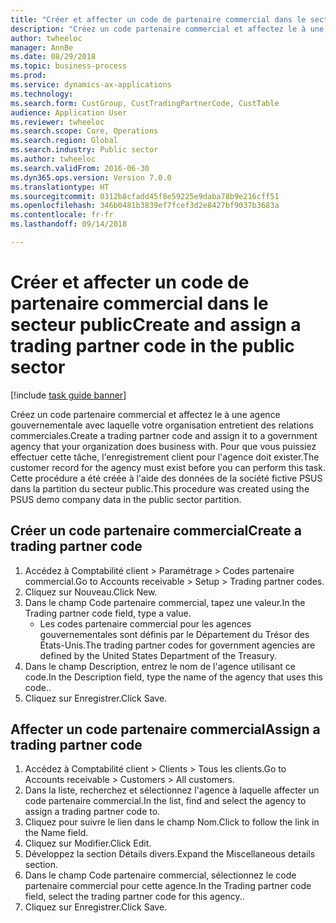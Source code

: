 ```yaml
--- 
title: "Créer et affecter un code de partenaire commercial dans le secteur public"
description: "Créez un code partenaire commercial et affectez le à une agence gouvernementale avec laquelle votre organisation entretient des relations commerciales."
author: twheeloc
manager: AnnBe
ms.date: 08/29/2018
ms.topic: business-process
ms.prod: 
ms.service: dynamics-ax-applications
ms.technology: 
ms.search.form: CustGroup, CustTradingPartnerCode, CustTable
audience: Application User
ms.reviewer: twheeloc
ms.search.scope: Core, Operations
ms.search.region: Global
ms.search.industry: Public sector
ms.author: twheeloc
ms.search.validFrom: 2016-06-30
ms.dyn365.ops.version: Version 7.0.0
ms.translationtype: HT
ms.sourcegitcommit: 0312b8cfadd45f8e59225e9daba78b9e216cff51
ms.openlocfilehash: 346b0481b3839ef7fcef3d2e8427bf9037b3683a
ms.contentlocale: fr-fr
ms.lasthandoff: 09/14/2018

---
```

# <a name="create-and-assign-a-trading-partner-code-in-the-public-sector"></a><span data-ttu-id="0fe85-103">Créer et affecter un code de partenaire commercial dans le secteur public</span><span class="sxs-lookup"><span data-stu-id="0fe85-103">Create and assign a trading partner code in the public sector</span></span>

[!include [task guide banner](../../includes/task-guide-banner.md)]

<span data-ttu-id="0fe85-104">Créez un code partenaire commercial et affectez le à une agence gouvernementale avec laquelle votre organisation entretient des relations commerciales.</span><span class="sxs-lookup"><span data-stu-id="0fe85-104">Create a trading partner code and assign it to a government agency that your organization does business with.</span></span> <span data-ttu-id="0fe85-105">Pour que vous puissiez effectuer cette tâche, l'enregistrement client pour l'agence doit exister.</span><span class="sxs-lookup"><span data-stu-id="0fe85-105">The customer record for the agency must exist before you can perform this task.</span></span> <span data-ttu-id="0fe85-106">Cette procédure a été créée à l'aide des données de la société fictive PSUS dans la partition du secteur public.</span><span class="sxs-lookup"><span data-stu-id="0fe85-106">This procedure was created using the PSUS demo company data in the public sector partition.</span></span>


## <a name="create-a-trading-partner-code"></a><span data-ttu-id="0fe85-107">Créer un code partenaire commercial</span><span class="sxs-lookup"><span data-stu-id="0fe85-107">Create a trading partner code</span></span>
1. <span data-ttu-id="0fe85-108">Accédez à Comptabilité client > Paramétrage > Codes partenaire commercial.</span><span class="sxs-lookup"><span data-stu-id="0fe85-108">Go to Accounts receivable > Setup > Trading partner codes.</span></span>
2. <span data-ttu-id="0fe85-109">Cliquez sur Nouveau.</span><span class="sxs-lookup"><span data-stu-id="0fe85-109">Click New.</span></span>
3. <span data-ttu-id="0fe85-110">Dans le champ Code partenaire commercial, tapez une valeur.</span><span class="sxs-lookup"><span data-stu-id="0fe85-110">In the Trading partner code field, type a value.</span></span>
    * <span data-ttu-id="0fe85-111">Les codes partenaire commercial pour les agences gouvernementales sont définis par le Département du Trésor des États-Unis.</span><span class="sxs-lookup"><span data-stu-id="0fe85-111">The trading partner codes for government agencies are defined by the United States Department of the Treasury.</span></span>  
4. <span data-ttu-id="0fe85-112">Dans le champ Description, entrez le nom de l'agence utilisant ce code.</span><span class="sxs-lookup"><span data-stu-id="0fe85-112">In the Description field, type the name of the agency that uses this code..</span></span>
5. <span data-ttu-id="0fe85-113">Cliquez sur Enregistrer.</span><span class="sxs-lookup"><span data-stu-id="0fe85-113">Click Save.</span></span>

## <a name="assign-a-trading-partner-code"></a><span data-ttu-id="0fe85-114">Affecter un code partenaire commercial</span><span class="sxs-lookup"><span data-stu-id="0fe85-114">Assign a trading partner code</span></span>
1. <span data-ttu-id="0fe85-115">Accédez à Comptabilité client > Clients > Tous les clients.</span><span class="sxs-lookup"><span data-stu-id="0fe85-115">Go to Accounts receivable > Customers > All customers.</span></span>
2. <span data-ttu-id="0fe85-116">Dans la liste, recherchez et sélectionnez l'agence à laquelle affecter un code partenaire commercial.</span><span class="sxs-lookup"><span data-stu-id="0fe85-116">In the list, find and select the agency to assign a trading partner code to.</span></span>
3. <span data-ttu-id="0fe85-117">Cliquez pour suivre le lien dans le champ Nom.</span><span class="sxs-lookup"><span data-stu-id="0fe85-117">Click to follow the link in the Name field.</span></span>
4. <span data-ttu-id="0fe85-118">Cliquez sur Modifier.</span><span class="sxs-lookup"><span data-stu-id="0fe85-118">Click Edit.</span></span>
5. <span data-ttu-id="0fe85-119">Développez la section Détails divers.</span><span class="sxs-lookup"><span data-stu-id="0fe85-119">Expand the Miscellaneous details section.</span></span>
6. <span data-ttu-id="0fe85-120">Dans le champ Code partenaire commercial, sélectionnez le code partenaire commercial pour cette agence.</span><span class="sxs-lookup"><span data-stu-id="0fe85-120">In the Trading partner code field, select the trading partner code for this agency..</span></span>
7. <span data-ttu-id="0fe85-121">Cliquez sur Enregistrer.</span><span class="sxs-lookup"><span data-stu-id="0fe85-121">Click Save.</span></span>


